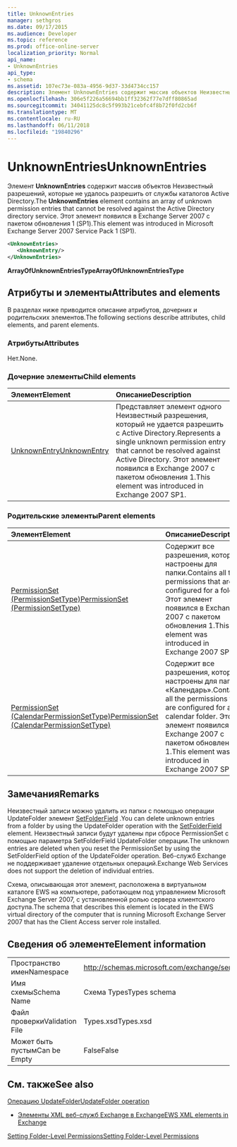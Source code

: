 ```yaml
---
title: UnknownEntries
manager: sethgros
ms.date: 09/17/2015
ms.audience: Developer
ms.topic: reference
ms.prod: office-online-server
localization_priority: Normal
api_name:
- UnknownEntries
api_type:
- schema
ms.assetid: 107ec73e-083a-4956-9d37-33d4734cc157
description: Элемент UnknownEntries содержит массив объектов Неизвестный разрешений, которые не удалось разрешить от службы каталогов Active Directory. Этот элемент появился в Exchange Server 2007 с пакетом обновления 1 (SP1).
ms.openlocfilehash: 306e5f226a56694bb1ff32362f77e7dff80865ad
ms.sourcegitcommit: 34041125dc8c5f993b21cebfc4f8b72f0fd2cb6f
ms.translationtype: MT
ms.contentlocale: ru-RU
ms.lasthandoff: 06/11/2018
ms.locfileid: "19840296"
---
```

# <a name="unknownentries"></a><span data-ttu-id="92dfa-104">UnknownEntries</span><span class="sxs-lookup"><span data-stu-id="92dfa-104">UnknownEntries</span></span>

<span data-ttu-id="92dfa-105">Элемент **UnknownEntries** содержит массив объектов Неизвестный разрешений, которые не удалось разрешить от службы каталогов Active Directory.</span><span class="sxs-lookup"><span data-stu-id="92dfa-105">The **UnknownEntries** element contains an array of unknown permission entries that cannot be resolved against the Active Directory directory service.</span></span> <span data-ttu-id="92dfa-106">Этот элемент появился в Exchange Server 2007 с пакетом обновления 1 (SP1).</span><span class="sxs-lookup"><span data-stu-id="92dfa-106">This element was introduced in Microsoft Exchange Server 2007 Service Pack 1 (SP1).</span></span> 
  
```xml
<UnknownEntries>
   <UnknownEntry/>
</UnknownEntries>
```

 <span data-ttu-id="92dfa-107">**ArrayOfUnknownEntriesType**</span><span class="sxs-lookup"><span data-stu-id="92dfa-107">**ArrayOfUnknownEntriesType**</span></span>
## <a name="attributes-and-elements"></a><span data-ttu-id="92dfa-108">Атрибуты и элементы</span><span class="sxs-lookup"><span data-stu-id="92dfa-108">Attributes and elements</span></span>

<span data-ttu-id="92dfa-109">В разделах ниже приводится описание атрибутов, дочерних и родительских элементов.</span><span class="sxs-lookup"><span data-stu-id="92dfa-109">The following sections describe attributes, child elements, and parent elements.</span></span>
  
### <a name="attributes"></a><span data-ttu-id="92dfa-110">Атрибуты</span><span class="sxs-lookup"><span data-stu-id="92dfa-110">Attributes</span></span>

<span data-ttu-id="92dfa-111">Нет.</span><span class="sxs-lookup"><span data-stu-id="92dfa-111">None.</span></span>
  
### <a name="child-elements"></a><span data-ttu-id="92dfa-112">Дочерние элементы</span><span class="sxs-lookup"><span data-stu-id="92dfa-112">Child elements</span></span>

|<span data-ttu-id="92dfa-113">**Элемент**</span><span class="sxs-lookup"><span data-stu-id="92dfa-113">**Element**</span></span>|<span data-ttu-id="92dfa-114">**Описание**</span><span class="sxs-lookup"><span data-stu-id="92dfa-114">**Description**</span></span>|
|:-----|:-----|
|[<span data-ttu-id="92dfa-115">UnknownEntry</span><span class="sxs-lookup"><span data-stu-id="92dfa-115">UnknownEntry</span></span>](unknownentry.md) <br/> |<span data-ttu-id="92dfa-116">Представляет элемент одного Неизвестный разрешения, который не удается разрешить с Active Directory.</span><span class="sxs-lookup"><span data-stu-id="92dfa-116">Represents a single unknown permission entry that cannot be resolved against Active Directory.</span></span> <span data-ttu-id="92dfa-117">Этот элемент появился в Exchange 2007 с пакетом обновления 1.</span><span class="sxs-lookup"><span data-stu-id="92dfa-117">This element was introduced in Exchange 2007 SP1.</span></span>  <br/> |
   
### <a name="parent-elements"></a><span data-ttu-id="92dfa-118">Родительские элементы</span><span class="sxs-lookup"><span data-stu-id="92dfa-118">Parent elements</span></span>

|<span data-ttu-id="92dfa-119">**Элемент**</span><span class="sxs-lookup"><span data-stu-id="92dfa-119">**Element**</span></span>|<span data-ttu-id="92dfa-120">**Описание**</span><span class="sxs-lookup"><span data-stu-id="92dfa-120">**Description**</span></span>|
|:-----|:-----|
|[<span data-ttu-id="92dfa-121">PermissionSet (PermissionSetType)</span><span class="sxs-lookup"><span data-stu-id="92dfa-121">PermissionSet (PermissionSetType)</span></span>](permissionset-permissionsettype.md) <br/> |<span data-ttu-id="92dfa-122">Содержит все разрешения, которые настроены для папки.</span><span class="sxs-lookup"><span data-stu-id="92dfa-122">Contains all the permissions that are configured for a folder.</span></span> <span data-ttu-id="92dfa-123">Этот элемент появился в Exchange 2007 с пакетом обновления 1.</span><span class="sxs-lookup"><span data-stu-id="92dfa-123">This element was introduced in Exchange 2007 SP1.</span></span>  <br/> |
|[<span data-ttu-id="92dfa-124">PermissionSet (CalendarPermissionSetType)</span><span class="sxs-lookup"><span data-stu-id="92dfa-124">PermissionSet (CalendarPermissionSetType)</span></span>](permissionset-calendarpermissionsettype.md) <br/> |<span data-ttu-id="92dfa-125">Содержит все разрешения, которые настроены для папки «Календарь».</span><span class="sxs-lookup"><span data-stu-id="92dfa-125">Contains all the permissions that are configured for a calendar folder.</span></span> <span data-ttu-id="92dfa-126">Этот элемент появился в Exchange 2007 с пакетом обновления 1.</span><span class="sxs-lookup"><span data-stu-id="92dfa-126">This element was introduced in Exchange 2007 SP1.</span></span>  <br/> |
   
## <a name="remarks"></a><span data-ttu-id="92dfa-127">Замечания</span><span class="sxs-lookup"><span data-stu-id="92dfa-127">Remarks</span></span>

<span data-ttu-id="92dfa-128">Неизвестный записи можно удалить из папки с помощью операции UpdateFolder элемент [SetFolderField](setfolderfield.md) .</span><span class="sxs-lookup"><span data-stu-id="92dfa-128">You can delete unknown entries from a folder by using the UpdateFolder operation with the [SetFolderField](setfolderfield.md) element.</span></span> <span data-ttu-id="92dfa-129">Неизвестный записи будут удалены при сбросе PermissionSet с помощью параметра SetFolderField UpdateFolder операции.</span><span class="sxs-lookup"><span data-stu-id="92dfa-129">The unknown entries are deleted when you reset the PermissionSet by using the SetFolderField option of the UpdateFolder operation.</span></span> <span data-ttu-id="92dfa-130">Веб-служб Exchange не поддерживает удаление отдельных операций.</span><span class="sxs-lookup"><span data-stu-id="92dfa-130">Exchange Web Services does not support the deletion of individual entries.</span></span> 
  
<span data-ttu-id="92dfa-131">Схема, описывающая этот элемент, расположена в виртуальном каталоге EWS на компьютере, работающем под управлением Microsoft Exchange Server 2007, с установленной ролью сервера клиентского доступа.</span><span class="sxs-lookup"><span data-stu-id="92dfa-131">The schema that describes this element is located in the EWS virtual directory of the computer that is running Microsoft Exchange Server 2007 that has the Client Access server role installed.</span></span>
  
## <a name="element-information"></a><span data-ttu-id="92dfa-132">Сведения об элементе</span><span class="sxs-lookup"><span data-stu-id="92dfa-132">Element information</span></span>

|||
|:-----|:-----|
|<span data-ttu-id="92dfa-133">Пространство имен</span><span class="sxs-lookup"><span data-stu-id="92dfa-133">Namespace</span></span>  <br/> |http://schemas.microsoft.com/exchange/services/2006/types  <br/> |
|<span data-ttu-id="92dfa-134">Имя схемы</span><span class="sxs-lookup"><span data-stu-id="92dfa-134">Schema Name</span></span>  <br/> |<span data-ttu-id="92dfa-135">Схема Types</span><span class="sxs-lookup"><span data-stu-id="92dfa-135">Types schema</span></span>  <br/> |
|<span data-ttu-id="92dfa-136">Файл проверки</span><span class="sxs-lookup"><span data-stu-id="92dfa-136">Validation File</span></span>  <br/> |<span data-ttu-id="92dfa-137">Types.xsd</span><span class="sxs-lookup"><span data-stu-id="92dfa-137">Types.xsd</span></span>  <br/> |
|<span data-ttu-id="92dfa-138">Может быть пустым</span><span class="sxs-lookup"><span data-stu-id="92dfa-138">Can be Empty</span></span>  <br/> |<span data-ttu-id="92dfa-139">False</span><span class="sxs-lookup"><span data-stu-id="92dfa-139">False</span></span>  <br/> |
   
## <a name="see-also"></a><span data-ttu-id="92dfa-140">См. также</span><span class="sxs-lookup"><span data-stu-id="92dfa-140">See also</span></span>



[<span data-ttu-id="92dfa-141">Операцию UpdateFolder</span><span class="sxs-lookup"><span data-stu-id="92dfa-141">UpdateFolder operation</span></span>](updatefolder-operation.md)


- [<span data-ttu-id="92dfa-142">Элементы XML веб-служб Exchange в Exchange</span><span class="sxs-lookup"><span data-stu-id="92dfa-142">EWS XML elements in Exchange</span></span>](ews-xml-elements-in-exchange.md)


[<span data-ttu-id="92dfa-143">Setting Folder-Level Permissions</span><span class="sxs-lookup"><span data-stu-id="92dfa-143">Setting Folder-Level Permissions</span></span>](http://msdn.microsoft.com/library/c7530e86-5112-401c-b10a-9c054ae59f07%28Office.15%29.aspx)

